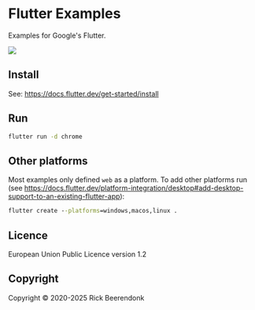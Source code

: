 # Flutter Examples

Examples for Google's Flutter.

![](https://img.shields.io/github/license/rickbeerendonk/flutter-examples.svg)

## Install

See: https://docs.flutter.dev/get-started/install

## Run

```bash
flutter run -d chrome
```

## Other platforms

Most examples only defined `web` as a platform. To add other platforms run (see https://docs.flutter.dev/platform-integration/desktop#add-desktop-support-to-an-existing-flutter-app):

```cmd
flutter create --platforms=windows,macos,linux .
```

## Licence

European Union Public Licence version 1.2

## Copyright

Copyright © 2020-2025 Rick Beerendonk

